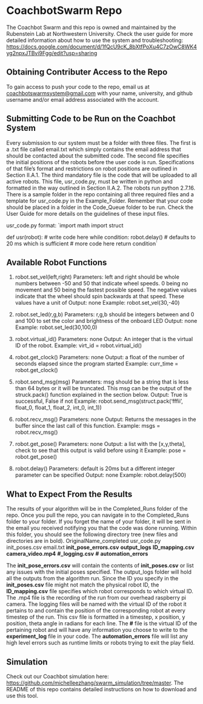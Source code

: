 # CoachbotSwarm Repo

The Coachbot Swarm and this repo is owned and maintained by the Rubenstein Lab at Northwestern University. 
Check the user guide for more detailed information about how to use the system and troubleshooting: https://docs.google.com/document/d/1fQcU9cK_8bXtfPoXu4C7zOwC8WK4yg2npxJTBvi9Fgg/edit?usp=sharing

## Obtaining Contributer Access to the Repo

To gain access to push your code to the repo, email us at coachbotswarmsystem@gmail.com with your name, university, and github username and/or email address associated with the account.

## Submitting Code to be Run on the Coachbot System

Every submission to our system must be a folder with three files. The first is a .txt file called email.txt which simply contains the email address that should be contacted about the submitted code. The second file specifies the initial positions of the robots before the user code is run. Specifications of that file’s format and restrictions on robot positions are outlined in Section II.A.1. The third mandatory file is the code that will be uploaded to all active robots. This file, usr_code.py, must be written in python and formatted in the way outlined in Section II.A.2. The robots run python 2.7.16. There is a sample folder in the repo containing all three required files and a template for usr_code.py in the Example_Folder. Remember that your code should be placed in a folder in the Code_Queue folder to be run. 
Check the User Guide for more details on the guidelines of these input files.

usr_code.py format:
`import math
import struct

def usr(robot):
	# write code here
	while condition:
		robot.delay() # defaults to 20 ms which is sufficient
		# more code here
return condition`

## Available Robot Functions

1. robot.set_vel(left,right)
Parameters: left and right should be whole numbers between -50 and 50 that indicate wheel speeds. 0 being no movement and 50 being the fastest possible speed. The negative values indicate that the wheel should spin backwards at that speed. These values have a unit of 
Output: none
Example: robot.set_vel(30,-40)

2. robot.set_led(r,g,b)
Parameters: r,g,b should be integers between and 0 and 100 to set the color and brightness of the onboard LED
Output: none
Example: robot.set_led(30,100,0)

3. robot.virtual_id()
Parameters: none
Output: An integer that is the virtual ID of the robot. 
Example: virt_id = robot.virtual_id()

4. robot.get_clock()
Parameters: none
Output: a float of the number of seconds elapsed since the program started
Example: curr_time = robot.get_clock()

5. robot.send_msg(msg)
Parameters: msg should be a string that is less than 64 bytes or it will be truncated. This msg can be the output of the struck.pack() function explained in the section below.
Output: True is successful, False if not
Example: robot.send_msg(struct.pack(‘fffii’, float_0, float_1, float_2, int_0, int_1))

6. robot.recv_msg()
Parameters: none
Output: Returns the messages in the buffer since the last call of this function. 
Example: msgs = robot.recv_msg()

7. robot.get_pose()
Parameters: none
Output: a list with the [x,y,theta], check to see that this output is valid before using it
Example: pose = robot.get_pose()

8. robot.delay()
Parameters: default is 20ms but a different integer parameter can be specified
Output: none
Example: robot.delay(500)

## What to Expect From the Results

The results of your algorithm will be in the Completed_Runs folder of the repo. Once you pull the repo, you can navigate in to the Completed_Runs folder to your folder. If you forget the name of your folder, it will be sent in the email you received notifying you that the code was done running. Within this folder, you should see the following directory tree (new files and directories are in bold).
	OriginalName_completed
		usr_code.py
		init_poses.csv
		email.txt
		**init_pose_errors.csv**
		**output_logs**
			**ID_mapping.csv**
			**camera_video.mp4**
			**#_logging.csv**
			**#**
			**automation_errors**

The **init_pose_errors.csv** will contain the contents of **init_poses.csv** or list any issues with the initial poses specified. The output_logs folder will hold all the outputs from the algorithm run. Since the ID you specify in the **init_poses.csv** file might not match the physical robot ID, the **ID_mapping.csv** file specifies which robot corresponds to which virtual ID. The .mp4 file is the recording of the run from our overhead raspberry pi camera. The logging files will be named with the virtual ID of the robot it pertains to and contain the position of the corresponding robot at every timestep of the run. This csv file is formatted in a timestep, x position, y position, theta angle in radians for each line. The **#** file is the virtual ID of the pertaining robot and will have any information you choose to write to the **experiment_log** file in your code. The **automation_errors** file will list any high level errors such as runtime limits or robots trying to exit the play field.

## Simulation

Check out our Coachbot simulation here: https://github.com/michelleezhang/swarm_simulation/tree/master. The README of this repo contains detailed instructions on how to download and use this tool.
